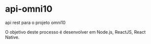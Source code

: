 # api-omni10
api rest para o projeto omni10

O objetivo deste processo é desenvolver em Node.js, ReactJS, React Native.
